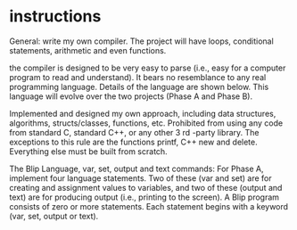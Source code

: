 # instructions
General: write my own compiler. The project will have loops, conditional statements, arithmetic and even functions. 

the compiler is designed to be very easy to parse (i.e., easy for a computer program to read and understand). It bears no resemblance to any real programming language. Details of the language are shown below. This language will evolve over the two projects (Phase A and Phase B).

Implemented and designed my own approach, including data structures, algorithms, structs/classes, functions, etc. 
Prohibited from using any code from standard C, standard C++, or any other 3 rd -party library. 
The exceptions to this rule are the functions printf, C++ new and delete. Everything else must be built from scratch.

The Blip Language, var, set, output and text commands: For Phase A, implement four language statements. Two of these (var and set) are for creating and assignment values to variables, and two of these (output and text) are for producing output (i.e., printing to the screen). A Blip program consists of zero or more statements. Each statement begins with a keyword (var, set, output or text).
